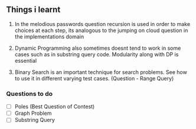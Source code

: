 ## Things i learnt ##

1. In the melodious passwords question recursion is used in order to make choices at each step, its analogous to the jumping on cloud question in the implementations domain

2. Dynamic Programming also sometimes doesnt tend to work in some cases such as in substring query code. Modularity along with DP is essential

3. Binary Search is an important technique for search problems. See how to use it in different varying test cases. (Question - Range Query)


### Questions to do ###

- [ ] Poles (Best Question of Contest)
- [ ] Graph Problem
- [ ] Substring Query
